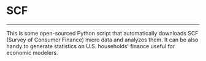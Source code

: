 # SCF
---- 
This is some open-sourced Python script that automatically downloads SCF (Survey of Consumer Finance) micro data and analyzes them. It can be also handy to generate statistics on U.S. households' finance useful for economic modelers. 


